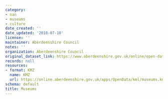 ```yaml
---
category:
- nan
- museums
- culture
date_created: ''
date_updated: '2018-07-10'
license: ''
maintainer: Aberdeenshire Council
notes: ''
organization: Aberdeenshire Council
original_dataset_link: https://www.aberdeenshire.gov.uk/online/open-data/
records: null
resources:
- format: KMZ
  name: KMZ
  url: https://online.aberdeenshire.gov.uk/apps/OpenData/kml/museums.kmz
schema: default
title: Museums
---
```

